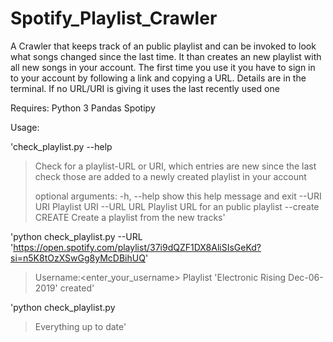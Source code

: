 # Spotify_Playlist_Crawler
A Crawler that keeps track of an public playlist and can be invoked to look what songs changed since the last time.
It than creates an new playlist with all new songs in your account.
The first time you use it you have to sign in to your account by following a link and copying a URL. Details are in the terminal.
If no URL/URI is giving it uses the last recently used one

Requires:
Python 3
Pandas
Spotipy

Usage:

'check_playlist.py --help
>
> Check for a playlist-URL or URI, which entries are new since the last check
> those are added to a newly created playlist in your account
>
> optional arguments:
>   -h, --help       show this help message and exit
>   --URI URI        Playlist URI
>   --URL URL        Playlist URL for an public playlist
>   --create CREATE  Create a playlist from the new tracks'

'python check_playlist.py --URL 'https://open.spotify.com/playlist/37i9dQZF1DX8AliSIsGeKd?si=n5K8tOzXSwGg8yMcDBihUQ'
> Username:<enter_your_username>
> Playlist 'Electronic Rising Dec-06-2019' created'

'python check_playlist.py
> Everything up to date'


